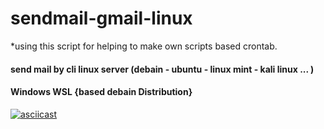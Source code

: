 # sendmail-gmail-linux
*using this script for helping to  make own scripts based  crontab.

#### send mail by cli linux server (debain - ubuntu - linux mint - kali linux ...  ) 
#### Windows WSL {based debain Distribution}

[![asciicast](https://asciinema.org/a/453213.svg)](https://asciinema.org/a/453213)
